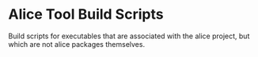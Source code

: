 # Alice Tool Build Scripts

Build scripts for executables that are associated with the alice project, but
which are not alice packages themselves.
